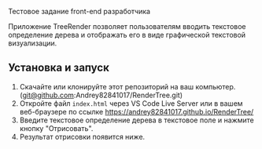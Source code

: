 Тестовое задание front-end разработчика

Приложение TreeRender позволяет пользователям вводить текстовое определение дерева и отображать его в виде графической текстовой визуализации.

## Установка и запуск

1. Скачайте или клонируйте этот репозиторий на ваш компьютер. (git@github.com:Andrey82841017/RenderTree.git)
2. Откройте файл `index.html` через VS Code Live Server или в вашем веб-браузере по ссылке  https://andrey82841017.github.io/RenderTree/
3. Введите текстовое определение дерева в текстовое поле и нажмите кнопку "Отрисовать".
4. Результат отрисовки появится ниже.
